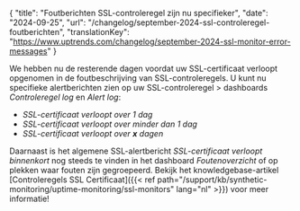 {
  "title": "Foutberichten SSL-controleregel zijn nu specifieker",
  "date": "2024-09-25",
  "url": "/changelog/september-2024-ssl-controleregel-foutberichten",
  "translationKey": "https://www.uptrends.com/changelog/september-2024-ssl-monitor-error-messages"
}

We hebben nu de resterende dagen voordat uw SSL-certificaat verloopt opgenomen in de foutbeschrijving van SSL-controleregels. U kunt nu specifieke alertberichten zien op uw SSL-controleregel > dashboards *Controleregel log* en *Alert log*:

- *SSL-certificaat verloopt over 1 dag*
- *SSL-certificaat verloopt over minder dan 1 dag*
- *SSL-certificaat verloopt over **x** dagen*

Daarnaast is het algemene SSL-alertbericht *SSL-certificaat verloopt binnenkort* nog steeds te vinden in het dashboard *Foutenoverzicht* of op plekken waar fouten zijn gegroepeerd. Bekijk het knowledgebase-artikel [Controleregels SSL Certificaat]({{< ref path="/support/kb/synthetic-monitoring/uptime-monitoring/ssl-monitors" lang="nl" >}}) voor meer informatie!
